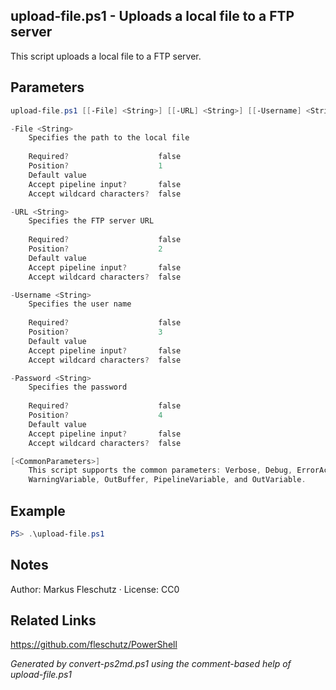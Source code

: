 ## upload-file.ps1 - Uploads a local file to a FTP server

This script uploads a local file to a FTP server.

## Parameters
```powershell
upload-file.ps1 [[-File] <String>] [[-URL] <String>] [[-Username] <String>] [[-Password] <String>] [<CommonParameters>]

-File <String>
    Specifies the path to the local file
    
    Required?                    false
    Position?                    1
    Default value                
    Accept pipeline input?       false
    Accept wildcard characters?  false

-URL <String>
    Specifies the FTP server URL
    
    Required?                    false
    Position?                    2
    Default value                
    Accept pipeline input?       false
    Accept wildcard characters?  false

-Username <String>
    Specifies the user name
    
    Required?                    false
    Position?                    3
    Default value                
    Accept pipeline input?       false
    Accept wildcard characters?  false

-Password <String>
    Specifies the password
    
    Required?                    false
    Position?                    4
    Default value                
    Accept pipeline input?       false
    Accept wildcard characters?  false

[<CommonParameters>]
    This script supports the common parameters: Verbose, Debug, ErrorAction, ErrorVariable, WarningAction, 
    WarningVariable, OutBuffer, PipelineVariable, and OutVariable.
```

## Example
```powershell
PS> .\upload-file.ps1

```

## Notes
Author: Markus Fleschutz · License: CC0

## Related Links
https://github.com/fleschutz/PowerShell

*Generated by convert-ps2md.ps1 using the comment-based help of upload-file.ps1*
